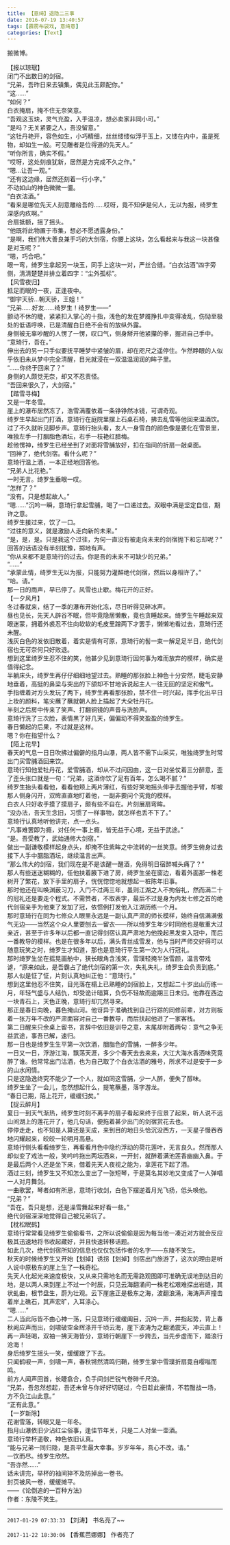 ```yaml
---
title: 【意绮】退隐二三事
date: 2016-07-19 13:40:57
tags: [霹雳布袋戏, 意绮意]
categories: [Text]
---
```


<p dir="ltr"  >搬微博。</p> 
<p dir="ltr"  >【报以琼琚】<br />闭门不出数日的剑宿。<br />“兄弟，吾昨日来去镇集，偶见此玉颇配你。”<br />“这……”<br />“如何？”<br />白衣掩扇，掩不住无奈笑意。<br />“吾观这玉玦，灵气充盈，入手温凉，想必卖家非同小可。”<br />“是吗？无关紧要之人，吾没留意。”<br />“这牡丹艳开，容色如生，小巧精细，丝丝缕缕似浮于玉上，又镂在内中，虽是死物，却如生一般。可见雕者是位得道的先天人。”<br />“听你所言，确实不假。”<br />“哎呀，这处刻痕犹新，居然是方完成不久之作。”<br />“嗯…让吾一观。”<br />“还有这边缘，居然还刻着一行小字。”<br />不动如山的神色微微一僵。<br />“白衣沽酒。”<br />“看来是哪位先天人刻意雕给吾的……哎呀，竟不知伊是何人，无以为报，绮罗生深感内疚啊。”<br />合扇抵额，摇了摇头。<br />“他既将此物置于市集，想必不愿透露身份。”<br />“是啊，我们伟大善良兼手巧的大剑宿，你腰上这块，怎么看起来与我这一块甚像是对玉呢？”<br />“嗯，巧合吧。”<br />眼一弯，绮罗生拿起另一块玉，同手上这块一对，严丝合缝。“白衣沽酒”四字旁侧，清清楚楚并排立着四字：“尘外孤标”。<br />【风雪夜归】<br />抵足而眠的一夜，正逢夜中。<br />“御宇天骄…朝天骄，王姐！”<br />“兄弟……好友……绮罗生！绮罗生——”<br />颤动不休的睫，紧紧扣入掌心的十指，浅色的发在梦魇挣扎中变得凌乱，伤恸至极处的低语呼唤，已是清醒白日绝不会有的放纵外露。<br />身侧被无辜吵醒的人愣了一愣，叹口气，侧身掰开他紧攥的拳，握进自己手中。<br />“意琦行，吾在。”<br />伸出去的另一只手似要抚平睡梦中紧皱的眉，却在咫尺之遥停住。乍然睁眼的人似乎依旧未从梦中完全清醒，目光就浸在一双温温润润的眸子里。<br />“……你终于回来了？”<br />身侧的人颇觉无奈，却又不忍责怪。<br />“吾回来很久了，大剑宿。”<br />【踏雪寻梅】<br />又是一年冬雪。<br />崖上的瀑布居然冻了，浩雪满覆依着一条铮铮然冰镜，可谓奇观。<br />绮罗生早起出门打酒，意琦行在庭院里摆上石桌石椅，拂去乱雪等他回来温酒饮。<br />过了不久就听见脚步声。意琦行抬头看，友人一身雪白的颜色像是要化在雪景里，唯独左手一打胭脂色酒坛，右手一枝艳红腊梅。<br />趁他愣神，绮罗生已经坐到了对面将雪脯放好，扣在指间的折扇一敲桌面。<br />“回神了，绝代剑宿。看什么呢？”<br />意琦行温上酒，一本正经地回答他。<br />“兄弟人比花艳。”<br />一时无言。绮罗生垂眼一叹。<br />“怎样了？”<br />“没有。只是想起故人。”<br />“嗯……”沉吟一瞬，意琦行拿起雪脯，喝了一口递过去。双眼中满是坚定自信，期许之意。<br />绮罗生接过来，饮了一口。<br />“过往的意义，就是激励人走向新的未来。”<br />“是，是，是。只是我这个过往，为何一直没有被走向未来的剑宿抛下和忘却呢？”<br />回答的话语没有半刻犹豫，掷地有声。<br />“你从来都不是意琦行的过去。你是吾的未来不可缺少的兄弟。”<br />“……”<br />“承蒙此情，绮罗生无以为报，只能努力灌醉绝代剑宿，然后以身相许了。”<br />“哈。请。”<br />那一日的雨声，早已停了。风雪也止歇。梅花开的正好。<br />【一夕风月】<br />冬过春就来，结了一季的瀑布开始化冻，尽日听得见碎冰声。<br />昼也见长，先天人辟谷不眠，但毕竟隐居懒散，竟也贪睡起来。绮罗生午睡起来双眼迷蒙，拥着外裘忍不住向软软的毛皮里蹭两下才罢手，懒懒地看过去，意琦行还未醒。<br />浅灰白色的发依旧散着，着实是情有可原，意琦行的髻一束一解足足半日，绝代剑宿也无可奈何只好败退。<br />想到这里绮罗生忍不住的笑，他甚少见到意琦行因何事为难而放弃的模样，确实是值得纪念。<br />半躺床头，绮罗生再仔仔细细地望过去。熟睡的那张脸上神色十分安然，睫毛安静地垂着，高挺的鼻梁与突出的下颌却不甘地诉说起主人一往无回的坚定和傲气。<br />手指缠着对方头发玩了两下，绮罗生再看那张脸，禁不住一时兴起，挥手化出平日上妆的颜料，笔尖蘸了蘸就朝人脸上描起了大朵牡丹花。<br />半刻之后房中传来了笑声、打翻铜镜的声音与洗脸声。<br />意琦行洗了三次脸，表情黑了好几天，偏偏动不得笑盈盈的绮罗生。<br />春日懒起的后果，不过就是这样。<br />嗯？你在指望什么？<br />【陌上花早】<br />春天的气息一日日吹拂过偏僻的指月山瀑，两人皆不需下山采买，唯独绮罗生时常出门买雪脯酒回来饮。 <br />意琦行知他爱牡丹花，爱雪脯酒，却从不过问因由，这一日对坐仗着三分醉意，歪了歪头张口就是一句：“兄弟，这酒你饮了足有百年，怎么喝不腻？”<br />绮罗生抬头看看他，看看他颊上两片薄红，有些好笑地摇头伸手去握他手臂，却被那人侧身闪开，双眸直直地盯着他，一副非要问个究竟的模样。<br />白衣人只好收手摸了摸扇子，颇有些不自在。片刻展扇弯眸。<br />“没办法，吾天生念旧，习惯了一样事物，就怎样也丢不下了。”<br />意琦行认真地听他讲完，点一点头。<br />“凡事难罢即为瘾，对任何一事上瘾，皆无益于心境，无益于武途。”<br />“是。吾受教了，武始通修大剑宿。”<br />做出一副谦敬模样起身点头，却掩不住紫眸之中流转的一丝笑意。绮罗生俯身过去接下人手中胭脂酒坛，继续温言出声。<br />“那么伟大的剑宿，我们现在是不是该醒一醒酒，免得明日宿醉喊头痛了？”<br />那人有些迷迷糊糊的，任他扶着腋下进了房，绮罗生坐在窗边，看着外面那一株老树开了繁花，放下手里的扇子，恍恍惚惚地就想起一桩陈年旧事。<br />那时他还在叫唤渊薮习刀，入门不过两三年，虽则江湖之人不拘俗礼，然而满二十的冠礼还是要走个程式。不需赞者，不取表字，最后不过是身为内发七修之首的绝代剑宿亲手为他束了发加了冠，依惯例打发他入江湖历练一个月。<br />那时意琦行在同为七修众人眼里永远是一副认真严肃的师长模样，始终自信满满傲气无边——当然这个众人里要刨去一留衣——所以绮罗生年少时同他也是敬重大过亲近，甚至于许多年以后都一直记得剑宿认真严肃地为他挽起黑发束入冠中，而后一番教导的模样。也是在很多年以后，满头青丝成雪发，他与当时严师交好得可以随意玩笑之时，绮罗生才知道，那也是意琦行平生第一次为人行冠礼。<br />那时绮罗生坐在摇晃画舫中，狭长眼角含浅笑，雪璞轻掩半张雪颜，温言带戏谑，“原来如此，是吾霸占了绝代剑宿的第一次，失礼失礼，绮罗生会负责到底。”<br />那人似是怔了怔，片刻认真地纠正他：“意琦行。”<br />想到这里他忍不住笑，目光落在榻上已熟睡的剑宿脸上，又想起二十岁出山历练一月，年轻气盛与人结仇，却受诡计暗算，负伤不轻故而逾期三日未归。他靠在西边一块青石上，天色正晚，意琦行却兀然寻来。<br />那正是春日向晚，暮色掩山河。他讶异于准确找到自己行踪的同修前辈，对方则板着一张万年不改的严肃面容对自己一番教导，而后扶起他进了一家客栈。<br />第二日醒来只余桌上留书，言辞中依旧是训导之意，末尾却附着两句：意气之争无益武途，事吾已解，速归。<br />那一日也是绮罗生生平第一次饮酒，胭脂色的雪脯，一醉多少年。<br />一日又一日，浮游江海，飘荡天涯，多少个春天去去来来，大江大海水香酒味究竟醉了谁。他常常出门沽酒，也为自己取了个白衣沽酒的雅号，所求不过是安于一乡的山水闲情。<br />只是这隐逸终究不能少了一个人，就如同这雪脯，少一人醉，便失了醇味。<br />绮罗生坐了一会儿，忽然想起什么，提笔蘸墨，落字游龙。<br />“春日已期，陌上花开，缓缓归矣。”<br />【捉云醉月】<br />夏日一到天气渐热，绮罗生时刻不离手的扇子看起来终于应景了起来，听人说不远山间湖上的莲花开了，他几句话，便拖着甚少出门的剑宿赏花去也。<br />停停走走，也不知是人算还是天成，来到目的地日头恰沉没西方，一天星子慢吞吞地闪耀起来，皎皎一轮明月高悬。<br />意琦行侧头看看绮罗生，再看看月色中隐约浮动的荷花莲叶，无言良久。然而那人却似变了戏法一般，笑吟吟拖出两坛酒来，一开封，就醉着满池莲香幽幽入鼻。于是最后两个人还是坐下来，借着先天人夜视之能为，拿莲花下起了酒。<br />酒过三刻，绮罗生又不知怎么变出了一张短琴，于是莫名其妙地又变成了一人弹唱一人对月舞剑。<br />一曲歌罢，琴者如有所思，意琦行收剑，白色下摆逆着月光飞扬，低头唤他。<br />“兄弟？”<br />“吾在。吾只是想，还是澡雪舞起来好看一些。”<br />绝代剑宿深深地觉得自己被兄弟坑了。<br />【枕松眠鹤】<br />意琦行常常看见绮罗生偷偷看书，之所以说偷偷是因为每当他一凑近对方就会反应极其迅速地将书收起藏好，并且快速转移话题。<br />如此几次，绝代剑宿所知的信息也仅仅包括作者的名字——东陵不笑生。<br />秋天的时候绮罗生又开始【划掉】诱拐【划掉】剑宿出门旅游了，这次的理由是听人说中原极东的崖上生了一株奇松。<br />先天人化起光来速度极快，又从来只需地名而无需路观图即可准确无误地到达目的地，是以两人来到崖上不过一个时辰，只见云海翻涌间一株老松艰难探出岩缝，其状虬曲，根节盘生，蔚为壮观。云下崖底正是极东之海，波翻浪涌，海涛声声撞击着岸上礁石，其声宏旷，入耳涤心。<br />“嗯……”<br />二人当此际皆不由心神一荡，只见意琦行缓缓阖目，沉吟一声，并指起势，背上春秋阙应声而出，剑啸破空金辉涤开千顷云海，崖下波涛为之翻涌震天，冲云直上！<br />再一声轻喝，双袖一拂天海皆分，意琦行朝崖下一步跨去，当先步虚而下，踏浪行沧海！<br />身后绮罗生摇头一笑，缓缓跟了下去。<br />只闻鹤唳一声，剑啸一声，春秋锵然清鸣归鞘，绮罗生掌中雪璞折扇竟自嘤嗡而鸣。<br />前方人闻声回首，长睫翕合，负手间剑芒锐气卷碎千尺浪。<br />“兄弟，吾忽然想起，吾还未曾与你好好切磋过，今日趁此豪情，不若酣战一场，方不负江山此意。”<br />“正有此意。”<br />【一岁新除】<br />花谢雪落，转眼又是一年冬。<br />指月山瀑依旧少沾红尘俗事，逢佳节年关，只是二人对坐一壶酒。<br />意琦行举杯遥敬，神色依旧认真。<br />“能与兄弟一同归隐，是吾平生最大幸事。岁岁年年，吾心不改。请。”<br />一饮而尽。绮罗生欣然。<br />“吾亦然……”<br />话未讲完，举杯的袖间猝不及防掉出一卷书。<br />封页被风一卷，缓缓摊平。<br />——《论倒追的一百种方法》<br />作者：东陵不笑生。<br /></p>

<!-- more -->

---

`2017-01-29 07:33:33` 【刘涛】 书名亮了~~

`2017-11-22 18:30:06` 【香蕉芭娜娜】 作者亮了
